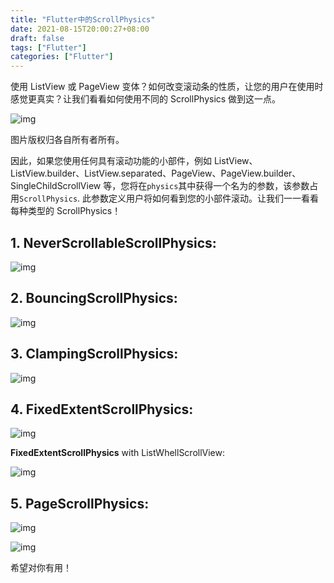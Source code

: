 ```yaml
---
title: "Flutter中的ScrollPhysics"
date: 2021-08-15T20:00:27+08:00
draft: false
tags: ["Flutter"]
categories: ["Flutter"]
---
```


使用 ListView 或 PageView 变体？如何改变滚动条的性质，让您的用户在使用时感觉更真实？让我们看看如何使用不同的 ScrollPhysics 做到这一点。

![img](https://miro.medium.com/max/1400/0*QSrBuzomFlQ5tfCA.png)

图片版权归各自所有者所有。

因此，如果您使用任何具有滚动功能的小部件，例如 ListView、ListView.builder、ListView.separated、PageView、PageView.builder、SingleChildScrollView 等，您将在`physics`其中获得一个名为的参数，该参数占用`ScrollPhysics`. 此参数定义用户将如何看到您的小部件滚动。让我们一一看看每种类型的 ScrollPhysics！





## 1. NeverScrollableScrollPhysics:



![img](https://miro.medium.com/max/480/0*tcabstG56IRaRD2Q.gif)

## 2. BouncingScrollPhysics:





![img](https://miro.medium.com/max/240/0*_eLPyGduUot6k5lH.gif)

## 3. ClampingScrollPhysics:



![img](https://miro.medium.com/max/240/0*6EBwenmeassRJWDv.gif)

## 4. FixedExtentScrollPhysics:





![img](https://miro.medium.com/max/240/0*E73g_3wK6jP6LPym.gif)

**FixedExtentScrollPhysics** with ListWhellScrollView:



![img](https://miro.medium.com/max/240/0*JqmARoLBIEn5iRta.gif)

## 5. PageScrollPhysics:



![img](https://miro.medium.com/freeze/max/28/0*mi_pd3txJn1_o0Xo.gif?q=20)

![img](https://miro.medium.com/max/240/0*mi_pd3txJn1_o0Xo.gif)

希望对你有用！